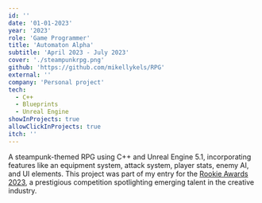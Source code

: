 ```yaml
---
id: ''
date: '01-01-2023'
year: '2023'
role: 'Game Programmer'
title: 'Automaton Alpha'
subtitle: 'April 2023 - July 2023'
cover: './steampunkrpg.png'
github: 'https://github.com/mikellykels/RPG'
external: ''
company: 'Personal project'
tech:
  - C++
  - Blueprints
  - Unreal Engine
showInProjects: true
allowClickInProjects: true
itch: ''
---
```


A steampunk-themed RPG using C++ and Unreal Engine 5.1, incorporating features like an equipment system, attack system, player stats, enemy AI, and UI elements. This project was part of my entry for the [Rookie Awards 2023](https://www.therookies.co/entries/21590), a prestigious competition spotlighting emerging talent in the creative industry.
